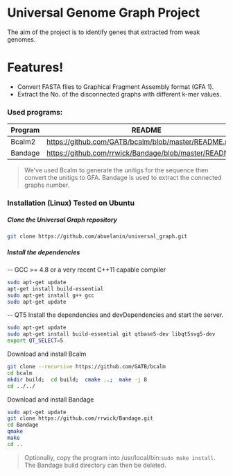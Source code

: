 # Universal Genome Graph Project

The aim of the project is to identify genes that extracted from weak genomes.

# Features!

  - Convert FASTA files to Graphical Fragment Assembly format (GFA 1).
  - Extract the No. of the disconnected graphs with different k-mer values.

### Used programs:

| Program | README |
| ------ | ------ |
| Bcalm2 | https://github.com/GATB/bcalm/blob/master/README.md|
| Bandage | https://github.com/rrwick/Bandage/blob/master/README.md |

> We've used Bcalm to generate the unitigs for the sequence then convert the unitigs to GFA.
> Bandage is used to extract the connected graphs number.



### Installation (Linux) Tested on Ubuntu 


##### Clone the Universal Graph repository

```sh
git clone https://github.com/abuelanin/universal_graph.git
```


##### Install the dependencies
-- GCC >= 4.8 or a very recent C++11 capable compiler

```sh
sudo apt-get update
apt-get install build-essential
sudo apt-get install g++ gcc
sudo apt-get update
```
-- QT5
Install the dependencies and devDependencies and start the server.
```sh
sudo apt-get update
sudo apt-get install build-essential git qtbase5-dev libqt5svg5-dev
export QT_SELECT=5
```

Download and install Bcalm

```sh
git clone --recursive https://github.com/GATB/bcalm 
cd bcalm
mkdir build;  cd build;  cmake ..;  make -j 8
cd ../../
```

Download and install Bandage

```sh
sudo apt-get update
git clone https://github.com/rrwick/Bandage.git
cd Bandage
qmake
make
cd ..
```

> Optionally, copy the program into /usr/local/bin:```sudo make install```. The Bandage build directory can then be deleted.

